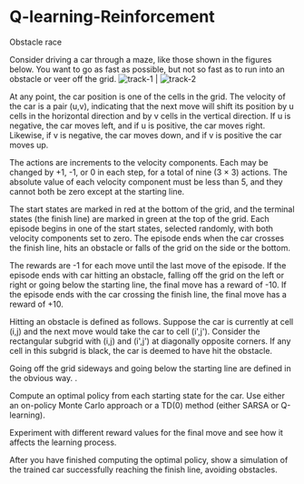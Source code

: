 # Q-learning-Reinforcement
Obstacle race

Consider driving a car through a maze, like those shown in the figures below. You want to go as fast as possible, but not so fast as to run into an obstacle or veer off the grid.
![track-1](https://user-images.githubusercontent.com/82107572/154519823-97259d82-5621-4ebb-881a-38f834099889.png) | ![track-2](https://user-images.githubusercontent.com/82107572/154519896-954d4df2-da3f-472b-9a1e-c63ee3b683b8.png)

At any point, the car position is one of the cells in the grid. The velocity of the car is a pair (u,v), indicating that the next move will shift its position by u cells in the horizontal direction and by v cells in the vertical direction. If u is negative, the car moves left, and if u is positive, the car moves right. Likewise, if v is negative, the car moves down, and if v is positive the car moves up.

The actions are increments to the velocity components. Each may be changed by +1, -1, or 0 in each step, for a total of nine (3 × 3) actions. The absolute value of each velocity component must be less than 5, and they cannot both be zero except at the starting line.

The start states are marked in red at the bottom of the grid, and the terminal states (the finish line) are marked in green at the top of the grid. Each episode begins in one of the start states, selected randomly, with both velocity components set to zero. The episode ends when the car crosses the finish line, hits an obstacle or falls of the grid on the side or the bottom.

The rewards are -1 for each move until the last move of the episode. If the episode ends with car hitting an obstacle, falling off the grid on the left or right or going below the starting line, the final move has a reward of -10. If the episode ends with the car crossing the finish line, the final move has a reward of +10.

Hitting an obstacle is defined as follows. Suppose the car is currently at cell (i,j) and the next move would take the car to cell (i',j'). Consider the rectangular subgrid with (i,j) and (i',j') at diagonally opposite corners. If any cell in this subgrid is black, the car is deemed to have hit the obstacle.

Going off the grid sideways and going below the starting line are defined in the obvious way. .

Compute an optimal policy from each starting state for the car. Use either an on-policy Monte Carlo approach or a TD(0) method (either SARSA or Q-learning).

Experiment with different reward values for the final move and see how it affects the learning process.

After you have finished computing the optimal policy, show a simulation of the trained car successfully reaching the finish line, avoiding obstacles.

